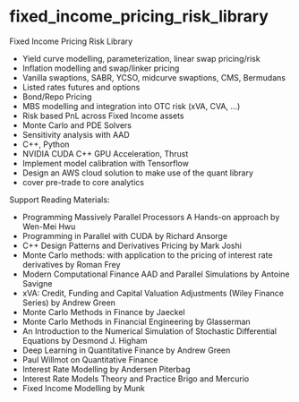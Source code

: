 # fixed_income_pricing_risk_library
Fixed Income Pricing Risk Library 

*  Yield curve modelling, parameterization, linear swap pricing/risk
*  Inflation modelling and swap/linker pricing
*  Vanilla swaptions, SABR, YCSO, midcurve swaptions, CMS, Bermudans
*  Listed rates futures and options
*  Bond/Repo Pricing
*  MBS modelling and integration into OTC risk (xVA, CVA, ...)
*  Risk based PnL across Fixed Income assets
*  Monte Carlo and PDE Solvers 
*  Sensitivity analysis with AAD
*  C++, Python
*  NVIDIA CUDA C++ GPU Acceleration, Thrust
*  Implement model calibration with Tensorflow
*  Design an AWS cloud solution to make use of the quant library 
*  cover pre-trade to core analytics

Support Reading Materials:
*  Programming Massively Parallel Processors A Hands-on approach by Wen-Mei Hwu
*  Programming in Parallel with CUDA by Richard Ansorge
*  C++ Design Patterns and Derivatives Pricing by Mark Joshi
*  Monte Carlo methods: with application to the pricing of interest rate derivatives by Roman Frey
*  Modern Computational Finance AAD and Parallel Simulations by Antoine Savigne
*  xVA: Credit, Funding and Capital Valuation Adjustments (Wiley Finance Series) by Andrew Green
*  Monte Carlo Methods in Finance by Jaeckel
*  Monte Carlo Methods in Financial Engineering by Glasserman
*  An Introduction to the Numerical Simulation of Stochastic Differential Equations by Desmond J. Higham
*  Deep Learning in Quantitative Finance by Andrew Green
*  Paul Willmot on Quantitative Finance
*  Interest Rate Modelling by Andersen Piterbag
*  Interest Rate Models Theory and Practice Brigo and Mercurio 
*  Fixed Income Modelling by Munk
